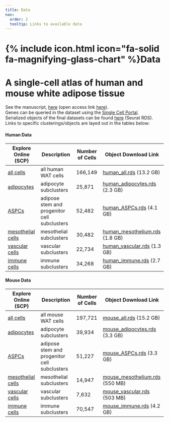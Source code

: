 ```yaml
---
title: Data
nav:
  order: 2
  tooltip: Links to available data
---
```


# {% include icon.html icon="fa-solid fa-magnifying-glass-chart" %}Data

# A single-cell atlas of human and mouse white adipose tissue

See the manuscript, [here][pmid:35296864] (open access link [here][oa]).  
Genes can be queried in the dataset using the [Single Cell Portal][scp].  
Serialized objects of the final datasets can be found [here][gdrive] (Seurat RDS).  
Links to specific clusterings/objects are layed out in the tables below:  

#### Human Data

| Explore Online (SCP) | Description | Number of Cells | Object Download Link |
| -------------------- | ----------- | --------------- | -------------------- |
| [all cells][scp-hs-all] | all human WAT cells | 166,149 | [human_all.rds][gdrive-hs-all] (13.2 GB) |
| [adipocytes][scp-hs-ads] | adipocyte subclusters | 25,871 | [human_adipocytes.rds][gdrive-hs-ads] (2.3 GB) |
| [ASPCs][scp-hs-aspcs] | adipose stem and progenitor cell subclusters | 52,482 | [human_ASPCs.rds][gdrive-hs-aspcs] (4.1 GB) |
| [mesothelial cells][scp-hs-mes] | mesothelial subclusters | 30,482 | [human_mesothelium.rds][gdrive-hs-mes] (1.8 GB) |
| [vascular cells][scp-hs-vasc] | vascular subclusters | 22,734 | [human_vascular.rds][gdrive-hs-vasc] (1.3 GB) |
| [immune cells][scp-hs-imm] | immune subclusters | 34,268 | [human_immune.rds][gdrive-hs-imm] (2.7 GB) |

#### Mouse Data

| Explore Online (SCP) | Description | Number of Cells | Object Download Link |
| -------------------- | ----------- | --------------- | -------------------- |
| [all cells][scp-mm-all] | all mouse WAT cells | 197,721 | [mouse_all.rds][gdrive-mm-all] (15.2 GB) |
| [adipocytes][scp-mm-ads] | adipocyte subclusters | 39,934 | [mouse_adipocytes.rds][gdrive-mm-ads] (3.3 GB) |
| [ASPCs][scp-mm-aspcs] | adipose stem and progenitor cell subclusters | 51,227 | [mouse_ASPCs.rds][gdrive-mm-aspcs] (3.3 GB) |
| [mesothelial cells][scp-mm-mes] | mesothelial subclusters | 14,947 | [mouse_mesothelium.rds][gdrive-mm-mes] (550 MB) |
| [vascular cells][scp-mm-vasc] | vascular subclusters | 7,632 | [mouse_vascular.rds][gdrive-mm-vasc] (503 MB) |
| [immune cells][scp-mm-imm] | immune subclusters | 70,547 | [mouse_immune.rds][gdrive-mm-imm] (4.2 GB) |

[pmid:35296864]: https://pubmed.ncbi.nlm.nih.gov/35296864/
[oa]: https://rdcu.be/cJXHi
[scp]: https://singlecell.broadinstitute.org/single_cell/study/SCP1376/a-single-cell-atlas-of-human-and-mouse-white-adipose-tissue
[scp-hs-all]: https://singlecell.broadinstitute.org/single_cell/study/SCP1376/a-single-cell-atlas-of-human-and-mouse-white-adipose-tissue?cluster=Human%20WAT&spatialGroups=--&annotation=cluster--group--study&subsample=all#study-visualize
[scp-hs-ads]: https://singlecell.broadinstitute.org/single_cell/study/SCP1376/a-single-cell-atlas-of-human-and-mouse-white-adipose-tissue?cluster=Human%20adipocytes&spatialGroups=--&annotation=subcluster--group--study&subsample=all#study-visualize
[scp-hs-aspcs]: https://singlecell.broadinstitute.org/single_cell/study/SCP1376/a-single-cell-atlas-of-human-and-mouse-white-adipose-tissue?cluster=Human%20ASPCs&spatialGroups=--&annotation=subcluster--group--study&subsample=all#study-visualize
[scp-hs-mes]: https://singlecell.broadinstitute.org/single_cell/study/SCP1376/a-single-cell-atlas-of-human-and-mouse-white-adipose-tissue?cluster=Human%20mesothelium&spatialGroups=--&annotation=subcluster--group--study&subsample=all#study-visualize
[scp-hs-vasc]: https://singlecell.broadinstitute.org/single_cell/study/SCP1376/a-single-cell-atlas-of-human-and-mouse-white-adipose-tissue?cluster=Human%20vascular%20cells&spatialGroups=--&annotation=subcluster--group--study&subsample=all#study-visualize
[scp-hs-imm]: https://singlecell.broadinstitute.org/single_cell/study/SCP1376/a-single-cell-atlas-of-human-and-mouse-white-adipose-tissue?cluster=Human%20immune%20cells&spatialGroups=--&annotation=subcluster--group--study&subsample=all#study-visualize
[scp-mm-all]: https://singlecell.broadinstitute.org/single_cell/study/SCP1376/a-single-cell-atlas-of-human-and-mouse-white-adipose-tissue?cluster=Mouse%20WAT&spatialGroups=--&annotation=cluster--group--study&subsample=all#study-visualize
[scp-mm-ads]: https://singlecell.broadinstitute.org/single_cell/study/SCP1376/a-single-cell-atlas-of-human-and-mouse-white-adipose-tissue?cluster=Mouse%20adipocytes&spatialGroups=--&annotation=subcluster--group--study&subsample=all#study-visualize
[scp-mm-aspcs]: https://singlecell.broadinstitute.org/single_cell/study/SCP1376/a-single-cell-atlas-of-human-and-mouse-white-adipose-tissue?cluster=Mouse%20ASPCs&spatialGroups=--&annotation=subcluster--group--study&subsample=all#study-visualize
[scp-mm-mes]: https://singlecell.broadinstitute.org/single_cell/study/SCP1376/a-single-cell-atlas-of-human-and-mouse-white-adipose-tissue?cluster=Mouse%20mesothelium&spatialGroups=--&annotation=subcluster--group--study&subsample=all#study-visualize
[scp-mm-vasc]: https://singlecell.broadinstitute.org/single_cell/study/SCP1376/a-single-cell-atlas-of-human-and-mouse-white-adipose-tissue?cluster=Mouse%20vascular%20cells&spatialGroups=--&annotation=subcluster--group--study&subsample=all#study-visualize
[scp-mm-imm]: https://singlecell.broadinstitute.org/single_cell/study/SCP1376/a-single-cell-atlas-of-human-and-mouse-white-adipose-tissue?cluster=Mouse%20immune%20cells&spatialGroups=--&annotation=subcluster--group--study&subsample=all#study-visualize
[gdrive]: https://drive.google.com/drive/folders/1rZ6Cnivacb9ispdndNngB9VgZsnYmVop?usp=sharing
[gdrive-hs-all]: https://drive.google.com/file/d/1ReTOuHsBHyW0TZ2D9mVdTzxAV0npyV7G/view?usp=sharing
[gdrive-hs-ads]: https://drive.google.com/file/d/1z2LLH9ZoH5zmCvkjwVJzaBJPDUv45eTQ/view?usp=sharing
[gdrive-hs-aspcs]: https://drive.google.com/file/d/1uEWzVXASWQu-jtxelj1V7VK-3XYVwSUH/view?usp=sharing
[gdrive-hs-mes]: https://drive.google.com/file/d/1FR-_BlXRiVvE3Hzr1PDnxT7XHOL5jL07/view?usp=sharing
[gdrive-hs-vasc]: https://drive.google.com/file/d/1PB3tJFueXLkKSC7Q7VwWfKBceoDeToat/view?usp=sharing
[gdrive-hs-imm]: https://drive.google.com/file/d/1PB3tJFueXLkKSC7Q7VwWfKBceoDeToat/view?usp=sharing
[gdrive-mm-all]: https://drive.google.com/file/d/1az-DH7uIpg6NPgUKa8qhDeV5rFnlop02/view?usp=sharing
[gdrive-mm-ads]: https://drive.google.com/file/d/1xUr_daZ70MI1ZKnMnDSOFeSmGCRzRqY0/view?usp=sharing
[gdrive-mm-aspcs]: https://drive.google.com/file/d/1-qfIJGD_CyL9A5xlCCDGNtrydV2CMcKL/view?usp=sharing
[gdrive-mm-mes]: https://drive.google.com/file/d/1jxKhCCYeEYscmuBwvjF_0ea1noxfNjQ5/view?usp=sharing
[gdrive-mm-vasc]: https://drive.google.com/file/d/1BdYULEgWoNpiwgsiyg6E9CWPzdCreKhr/view?usp=sharing
[gdrive-mm-imm]: https://drive.google.com/file/d/1Wy0CqBkFYE-aEz1wVSqTgQ42OWdfsrDn/view?usp=sharing